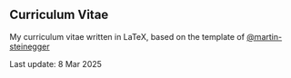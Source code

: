 ## Curriculum Vitae

My curriculum vitae written in LaTeX, based on the template of [@martin-steinegger](https://github.com/martin-steinegger)

Last update: 8 Mar 2025
